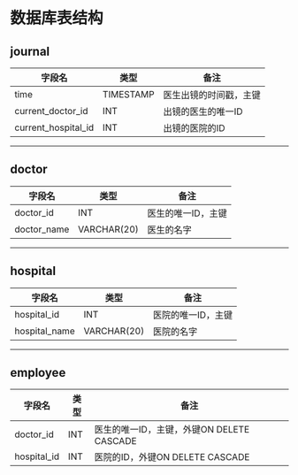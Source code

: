 # 数据库表结构

## journal
|字段名|类型|备注|
|-|-|-|
|time|TIMESTAMP|医生出镜的时间戳，主键|
|current_doctor_id|INT|出镜的医生的唯一ID|
|current_hospital_id|INT|出镜的医院的ID|
---
## doctor
|字段名|类型|备注|
|-|-|-|
|doctor_id|INT|医生的唯一ID，主键|
|doctor_name|VARCHAR(20)|医生的名字|
---
## hospital
|字段名|类型|备注|
|-|-|-|
|hospital_id|INT|医院的唯一ID，主键|
|hospital_name|VARCHAR(20)|医院的名字|
---
## employee
|字段名|类型|备注|
|-|-|-|
|doctor_id|INT|医生的唯一ID，主键，外键ON DELETE CASCADE|
|hospital_id|INT|医院的ID，外键ON DELETE CASCADE|